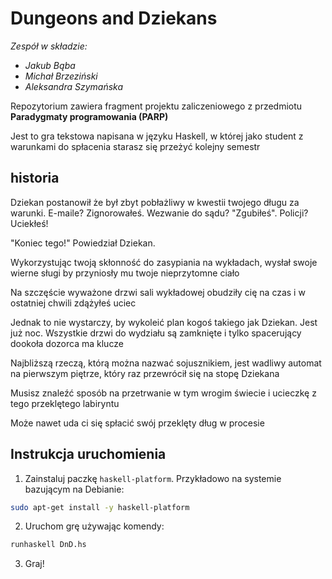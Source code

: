 # Dungeons and Dziekans

*Zespół w składzie:*
- *Jakub Bąba*
- *Michał Brzeziński*
- *Aleksandra Szymańska*

Repozytorium zawiera fragment projektu zaliczeniowego z przedmiotu **Paradygmaty programowania (PARP)**

Jest to gra tekstowa napisana w języku Haskell, w której jako student z warunkami do spłacenia starasz się przeżyć kolejny semestr 


## historia 

Dziekan postanowił że był zbyt pobłażliwy w kwestii twojego długu za warunki. E-maile? Zignorowałeś. Wezwanie do sądu? "Zgubiłeś". Policji? Uciekłeś!

"Koniec tego!" Powiedział Dziekan. 

Wykorzystując twoją skłonność do zasypiania na wykładach, wysłał swoje wierne sługi by przyniosły mu twoje nieprzytomne ciało

Na szczęście wyważone drzwi sali wykładowej obudziły cię na czas i w ostatniej chwili zdążyłeś uciec

Jednak to nie wystarczy, by wykoleić plan kogoś takiego jak Dziekan. Jest już noc. Wszystkie drzwi do wydziału są zamknięte i tylko spacerujący dookoła dozorca ma klucze

Najbliższą rzeczą, którą można nazwać sojusznikiem, jest wadliwy automat na pierwszym piętrze, który raz przewrócił się na stopę Dziekana

Musisz znaleźć sposób na przetrwanie w tym wrogim świecie i ucieczkę z tego przeklętego labiryntu

Może nawet uda ci się spłacić swój przeklęty dług w procesie


## Instrukcja uruchomienia
1. Zainstaluj paczkę `haskell-platform`. Przykładowo na systemie bazującym na Debianie:
```bash
sudo apt-get install -y haskell-platform
```
2. Uruchom grę używając komendy:
```bash
runhaskell DnD.hs
```
3. Graj!